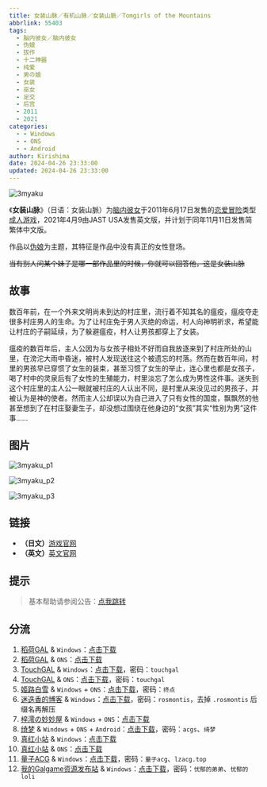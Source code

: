 ```yaml
---
title: 女装山脉／有机山脉／女装山脈／Tomgirls of the Mountains
abbrlink: 55403
tags:
  - 脳内彼女／脑内彼女
  - 伪娘
  - 拔作
  - 十二神器
  - 纯爱
  - 男の娘
  - 女装
  - 巫女
  - 足交
  - 后宫
  - 2011
  - 2021
categories:
  - - Windows
  - - ONS
  - - Android
author: Kirishima
date: 2024-04-26 23:33:00
updated: 2024-04-26 23:33:00
---
```


![3myaku](https://static.saop.cc/vns/img/3myaku.webp)

《**女装山脉**》（日语：女装山脈）为[脑内彼女](https://zh.wikipedia.org/w/index.php?title=腦内彼女&action=edit&redlink=1)于2011年6月17日发售的[恋爱冒险](https://zh.wikipedia.org/wiki/戀愛冒險)类型[成人游戏](https://zh.wikipedia.org/wiki/日本成人遊戲)，2021年4月9由JAST USA发售英文版，并计划于同年11月11日发售简繁体中文版。

<!-- more -->

作品以[伪娘](https://zh.wikipedia.org/wiki/伪娘)为主题，其特征是作品中没有真正的女性登场。

~~当有别人问某个妹子是哪一部作品里的时候，你就可以回答他，这是女装山脉~~

## 故事

数百年前，在一个外来文明尚未到达的村庄里，流行着不知其名的瘟疫，瘟疫夺走很多村庄男人的生命。为了让村庄免于男人灭绝的命运，村人向神明祈求，希望能让村庄的子嗣延续，为了躲避瘟疫，村人让男孩都穿上了女装。

瘟疫的数百年后，主人公因为与女孩子相处不好而自我放逐来到了村庄所处的山里，在滂沱大雨中昏迷，被村人发现送往这个被遗忘的村落。然而在数百年间，村里的男孩早已穿惯了女生的装束，甚至习惯了女生的举止，连心里也都是女孩子，喝了村中的灵泉后有了女性的生殖能力，村里淡忘了怎么成为男性这件事。迷失到这个村庄里的主人公一眼就被村庄的人认出不同，是村里从来没见过的男孩子，并被认为是神的使者。然而主人公却误以为自己进入了只有女性的国度，飘飘然的他甚至想到了在村庄娶妻生子，却没想过围绕在他身边的“女孩”其实“性别为男”这件事……

## 图片

![3myaku_p1](https://static.saop.cc/vns/img/3myaku_p1.webp)

![3myaku_p2](https://static.saop.cc/vns/img/3myaku_p2.webp)

![3myaku_p3](https://static.saop.cc/vns/img/3myaku_p3.webp)

## 链接

- **（日文）**[游戏官网](http://www.noukano.com/3myaku/index.htm)
- **（英文）**[英文官网](https://jastusa.com/games/jast030/tomgirls-of-the-mountains-josou-sanmyaku)

## 提示

> 基本帮助请参阅公告：[点我跳转](/p/announcement/)

## 分流

1. [稻荷GAL](https://inarigal.com/) & `Windows`：[点击下载](https://inarigal.com/detail/2584)
2. [稻荷GAL](https://inarigal.com/) & `ONS`：[点击下载](https://inarigal.com/detail/2806)
3. [TouchGAL](https://www.touchgal.us/) & `Windows`：[点击下载](https://pan.touchgal.net/s/5v6cE)，密码：`touchgal`
4. [TouchGAL](https://www.touchgal.us/) & `ONS`：[点击下载](https://pan.touchgal.net/s/xnOHO)，密码：`touchgal`
5. [姬路白雪](https://pan.jlbx.xyz/) & `Windows` + `ONS`：[点击下载](https://pan.jlbx.xyz/?s=%E5%A5%B3%E8%A3%85%E5%B1%B1%E8%84%89)，密码：`终点`
6. [迷迭香的博客](https://rosmontis.com/) & `Windows`：[点击下载](https://drivez.rosmontis.com/s/EzRFn)，密码：`rosmontis`，去掉 `.rosmontis` 后缀名再解压
7. [梓澪の妙妙屋](https://zi0.cc/) & `Windows` + `ONS`：[点击下载](https://zi0.cc/,%E3%80%90ADV-%E5%86%92%E9%99%A9%E6%B8%B8%E6%88%8F%E3%80%91/%E3%80%90PC+%E5%AE%89%E5%8D%93%E3%80%91%E5%A5%B3%E8%A3%85%E5%B1%B1%E8%84%89?from=search)
8. [绮梦](https://acgs.one/) & `Windows` + `ONS` + `Android`：[点击下载](https://acgs.one/down_html/?url=game/%E5%A5%B3%E8%A3%85%E5%B1%B1%E8%84%89&name=%E5%A5%B3%E8%A3%85%E5%B1%B1%E8%84%89)，密码：`acgs`、`绮梦`
9. [真红小站](https://www.shinnku.com/) & `Windows`：[点击下载](https://www.shinnku.com/api/download/0/win/%E5%A5%B3%E8%A3%85%E5%B1%B1%E8%84%89.7z)
10. [真红小站](https://www.shinnku.com/) & `ONS`：[点击下载](https://www.shinnku.com/api/download/0/ons/%E5%A5%B3%E8%A3%85%E5%B1%B1%E8%84%89.zip)
11. [量子ACG](https://lzacg.org/) & `Windows`：[点击下载](https://lzacg.org/3522)，密码：`量子acg`、`lzacg.top`
12. [我的Galgame资源发布站](https://www.ttloli.com/) & `Windows`：[点击下载](https://www.ttloli.com/nvzhuangshanmai.html)，密码：`忧郁的弟弟`、`忧郁的loli`
